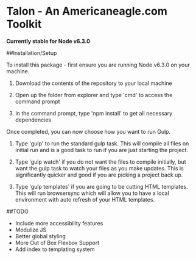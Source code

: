 Talon - An Americaneagle.com Toolkit
==========

**Currently stable for Node v6.3.0**


##Installation/Setup

To install this package - first ensure you are running Node v6.3.0 on your machine. 

 1) Download the contents of the repository to your local machine
 
 2) Open up the folder from explorer and type 'cmd' to access the command prompt
 
 3) In the command prompt, type 'npm install' to get all necessary dependencies

Once completed, you can now choose how you want to run Gulp.

 1) Type 'gulp' to run the standard gulp task. This will compile all files on initial run and is a good task to run if you are just starting the project.

 2) Type 'gulp watch' if you do not want the files to compile initially, but want the gulp task to watch your files as you make updates. This is significantly quicker and good if you are picking a project back up.

 3) Type 'gulp templates' if you are going to be cutting HTML templates. This will run browsersync which will allow you to have a local environment with auto refresh of your HTML templates.


##TODO
 - Include more accessibility features
 - Modulize JS
 - Better global styling
 - More Out of Box Flexbox Support
 - Add index to templating system

